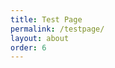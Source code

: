 ```yaml
---
title: Test Page
permalink: /testpage/
layout: about
order: 6
---
```


<html>
  <body>
  </body>
</html>
